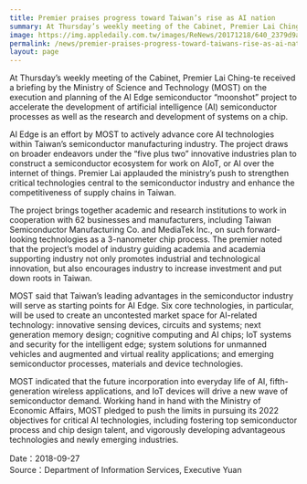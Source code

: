 ```yaml
---
title: Premier praises progress toward Taiwan’s rise as AI nation
summary: At Thursday’s weekly meeting of the Cabinet, Premier Lai Ching-te received a briefing by the Ministry of Science and Technology (MOST) on the execution and planning of the AI Edge semiconductor “moonshot” project to accelerate the development of artificial intelligence (AI) semiconductor processes as well as the research and development of systems on a chip. 
image: https://img.appledaily.com.tw/images/ReNews/20171218/640_2379d9a9b121957f851bc494da77978f.jpg
permalink: /news/premier-praises-progress-toward-taiwans-rise-as-ai-nation/
layout: page
---
```

At Thursday’s weekly meeting of the Cabinet, Premier Lai Ching-te received a briefing by the Ministry of Science and Technology (MOST) on the execution and planning of the AI Edge semiconductor “moonshot” project to accelerate the development of artificial intelligence (AI) semiconductor processes as well as the research and development of systems on a chip.

AI Edge is an effort by MOST to actively advance core AI technologies within Taiwan’s semiconductor manufacturing industry. The project draws on broader endeavors under the “five plus two” innovative industries plan to construct a semiconductor ecosystem for work on AIoT, or AI over the internet of things. Premier Lai applauded the ministry’s push to strengthen critical technologies central to the semiconductor industry and enhance the competitiveness of supply chains in Taiwan.

The project brings together academic and research institutions to work in cooperation with 62 businesses and manufacturers, including Taiwan Semiconductor Manufacturing Co. and MediaTek Inc., on such forward-looking technologies as a 3-nanometer chip process. The premier noted that the project’s model of industry guiding academia and academia supporting industry not only promotes industrial and technological innovation, but also encourages industry to increase investment and put down roots in Taiwan.

MOST said that Taiwan’s leading advantages in the semiconductor industry will serve as starting points for AI Edge. Six core technologies, in particular, will be used to create an uncontested market space for AI-related technology: innovative sensing devices, circuits and systems; next generation memory design; cognitive computing and AI chips; IoT systems and security for the intelligent edge; system solutions for unmanned vehicles and augmented and virtual reality applications; and emerging semiconductor processes, materials and device technologies.

MOST indicated that the future incorporation into everyday life of AI, fifth-generation wireless applications, and IoT devices will drive a new wave of semiconductor demand. Working hand in hand with the Ministry of Economic Affairs, MOST pledged to push the limits in pursuing its 2022 objectives for critical AI technologies, including fostering top semiconductor process and chip design talent, and vigorously developing advantageous technologies and newly emerging industries.

Date：2018-09-27
<br/>
Source：Department of Information Services, Executive Yuan
